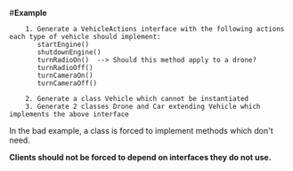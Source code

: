 #**Example**

```
    1. Generate a VehicleActions interface with the following actions each type of vehicle should implement:
       startEngine()
       shutdownEngine()
       turnRadioOn()  --> Should this method apply to a drone?
       turnRadioOff()
       turnCameraOn()
       turnCameraOff()

    2. Generate a class Vehicle which cannot be instantiated
    3. Generate 2 classes Drone and Car extending Vehicle which implements the above interface
```

In the bad example, a class is forced to implement methods which don't need. 

**Clients should not be forced to depend on interfaces they do not use.**
